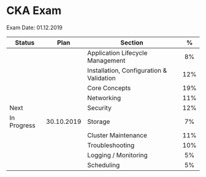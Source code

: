 # CKA Exam

Exam Date: 01.12.2019

Status | Plan | Section | % |
| --- | --- | --- | :---: |
||| Application Lifecycle Management | 8% |
||| Installation, Configuration & Validation | 12% |
||| Core Concepts | 19% |
||| Networking | 11% |
| Next || Security | 12% |
| In Progress | 30.10.2019 | Storage | 7% |
||| Cluster Maintenance | 11% |
||| Troubleshooting | 10% |
||| Logging / Monitoring | 5% |
||| Scheduling | 5% |
